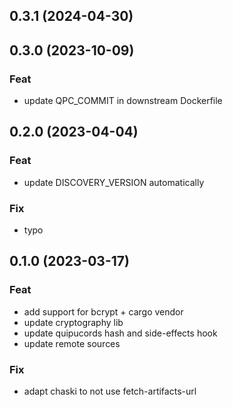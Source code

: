## 0.3.1 (2024-04-30)

## 0.3.0 (2023-10-09)

### Feat

- update QPC_COMMIT in downstream Dockerfile

## 0.2.0 (2023-04-04)

### Feat

- update DISCOVERY_VERSION automatically

### Fix

- typo

## 0.1.0 (2023-03-17)

### Feat

- add support for bcrypt + cargo vendor
- update cryptography lib
- update quipucords hash and side-effects hook
- update remote sources

### Fix

- adapt chaski to not use fetch-artifacts-url
